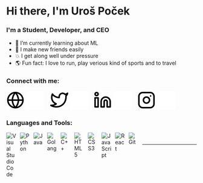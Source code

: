 # Hi there, I'm Uroš Poček

### I'm a Student, Developer, and CEO

- 🌱 I’m currently learning about ML
- 👋 I make new friends easily
- 💥 I get along well under pressure
- 🌎 Fun fact: I love to run, play verious kind of sports and to travel

### Connect with me:

[![website](./img/globe-light.svg)](mailto:uros.pocek@gmail.com#gh-light-mode-only)
[![website](./img/globe-dark.svg)](mailto:uros.pocek@gmail.com#gh-dark-mode-only)
&nbsp;&nbsp;
[![website](./img/twitter-light.svg)](https://twitter.com/Pocek_Uros#gh-light-mode-only)
[![website](./img/twitter-dark.svg)](https://twitter.com/Pocek_Uros#gh-dark-mode-only)
&nbsp;&nbsp;
[![website](./img/linkedin-light.svg)](https://www.linkedin.com/in/uro%C5%A1-po%C4%8Dek-9a161b1b2#gh-light-mode-only)
[![website](./img/linkedin-dark.svg)](https://www.linkedin.com/in/uro%C5%A1-po%C4%8Dek-9a161b1b2#gh-dark-mode-only)
&nbsp;&nbsp;
[![website](./img/instagram-light.svg)](https://www.instagram.com/_pocek#gh-light-mode-only)
[![website](./img/instagram-dark.svg)](https://www.instagram.com/_pocek#gh-dark-mode-only)

### Languages and Tools:

<img align="left" alt="Visual Studio Code" width="26px" src="https://cdn.jsdelivr.net/gh/devicons/devicon/icons/vscode/vscode-original.svg" style="padding-right:10px;" />
<img align="left" alt="Python" width="26px" src="https://cdn.jsdelivr.net/gh/devicons/devicon/icons/python/python-original.svg" style="padding-right:10px;" />
<img align="left" alt="Java" width="26px" src="https://cdn.jsdelivr.net/gh/devicons/devicon/icons/java/java-original.svg" style="padding-right:10px;" />
<img align="left" alt="Golang" width="26px" src="https://cdn.jsdelivr.net/gh/devicons/devicon/icons/go/go-original.svg" style="padding-right:10px;" />
<img align="left" alt="C++" width="26px" src="https://cdn.jsdelivr.net/gh/devicons/devicon/icons/cplusplus/cplusplus-original.svg" style="padding-right:10px;" />
<img align="left" alt="HTML5" width="26px" src="https://cdn.jsdelivr.net/gh/devicons/devicon/icons/html5/html5-original.svg" style="padding-right:10px;" />
<img align="left" alt="CSS3" width="26px" src="https://cdn.jsdelivr.net/gh/devicons/devicon/icons/css3/css3-original.svg" style="padding-right:10px;" />
<img align="left" alt="JavaScript" width="26px" src="https://cdn.jsdelivr.net/gh/devicons/devicon/icons/javascript/javascript-original.svg" style="padding-right:10px;" />
<img align="left" alt="React" width="26px" src="https://cdn.jsdelivr.net/gh/devicons/devicon/icons/react/react-original.svg" style="padding-right:10px;" />
<img align="left" alt="Git" width="26px" src="https://cdn.jsdelivr.net/gh/devicons/devicon/icons/git/git-original.svg" style="padding-right:10px;" />

<br />

---

[website]: https://mattmarketing.rs/
[twitter]: https://twitter.com/Pocek_Uros
[youtube]: https://www.youtube.com/channel/UC8l27Nm61zO8mZDjWrdZVbA
[instagram]: https://www.instagram.com/_pocek/
[linkedin]: https://www.linkedin.com/in/uro%C5%A1-po%C4%8Dek-9a161b1b2/
